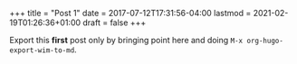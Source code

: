 +++
title = "Post 1"
date = 2017-07-12T17:31:56-04:00
lastmod = 2021-02-19T01:26:36+01:00
draft = false
+++

Export this **first** post only by bringing point here and doing `M-x org-hugo-export-wim-to-md`.
